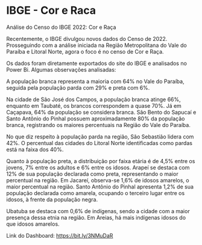 # IBGE - Cor e Raca

Análise do Censo do IBGE 2022: Cor e Raça

Recentemente, o IBGE divulgou novos dados do Censo de 2022. Prosseguindo com a análise iniciada na Região Metropolitana do Vale do Paraíba e Litoral Norte, agora o foco é no censo de Cor e Raça.

Os dados foram diretamente exportados do site do IBGE e analisados no Power Bi. Algumas observações analisadas:

A população branca representa a maioria com 64% no Vale do Paraíba, seguida pela população parda com 29% e preta com 6%.

Na cidade de São José dos Campos, a população branca atinge 66%, enquanto em Taubaté, os brancos correspondem a quase 70%. Já em Caçapava, 64% da população se considera branca. São Bento do Sapucaí e Santo Antônio do Pinhal possuem aproximadamente 80% da população branca, registrando os maiores percentuais na Região do Vale do Paraíba.

No que diz respeito à população parda na região, São Sebastião lidera com 42%. O percentual das cidades do Litoral Norte identificadas como pardas está na faixa dos 40%.

Quanto à população preta, a distribuição por faixa etária é de 4,5% entre os jovens, 7% entre os adultos e 6% entre os idosos. Arapeí se destaca com 12% de sua população declarada como preta, representando o maior percentual na região. Em Jacareí, observa-se 1,6% de idosos amarelos, o maior percentual na região. Santo Antônio do Pinhal apresenta 1,2% de sua população declarada como amarela, ocupando o terceiro lugar entre os idosos, à frente da população negra.

Ubatuba se destaca com 0,6% de indígenas, sendo a cidade com a maior presença dessa etnia na região. Em Areias, há mais indígenas idosos do que idosos amarelos.

Link do Dashboard: https://bit.ly/3NMuDaR
